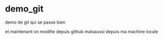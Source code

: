 # demo_git
demo de git qui se passe bien

et maintenant on modifie depuis github
maisaussi depuis ma machine locale